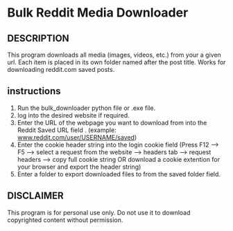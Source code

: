 Bulk Reddit Media Downloader
==================================

DESCRIPTION
-----------
This program downloads all media (images, videos, etc.) from your a given url.
Each item is placed in its own folder named after the post title. Works for downloading
reddit.com saved posts.

instructions
-----------
1. Run the bulk_downloader python file or .exe file.
2. log into the desired website if required.
3. Enter the URL of the webpage you want to download from into the Reddit Saved URL field . (example: www.reddit.com/user/USERNAME/saved)
4. Enter the cookie header string into the login cookie field (Press F12 --> F5 --> select a request from the website --> headers tab --> request headers --> copy full cookie string
   OR download a cookie extention for your browser and export the header string)
5. Enter a folder to export downloaded files to from the saved folder field.

DISCLAIMER
----------
This program is for personal use only. Do not use it to download copyrighted content without permission.
